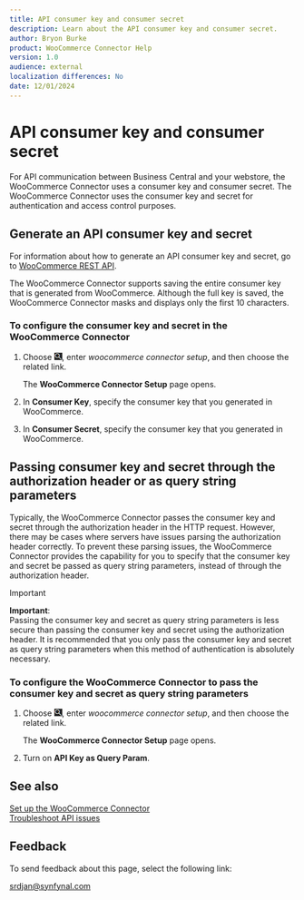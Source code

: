 ```yaml
---
title: API consumer key and consumer secret
description: Learn about the API consumer key and consumer secret.
author: Bryon Burke
product: WooCommerce Connector Help
version: 1.0
audience: external
localization differences: No
date: 12/01/2024
---
```


<!-- markdownlint-disable MD006 MD007 MD009 MD024 MD025 MD033 -->
<!--// cspell:ignore  markdownlint allowfullscreen keyframes woocommerce webstore -->

# API consumer key and consumer secret

For API communication between Business Central and your webstore, the WooCommerce Connector uses a consumer key and consumer secret. The WooCommerce Connector uses the consumer key and secret for authentication and access control purposes.

## Generate an API consumer key and secret

For information about how to generate an API consumer key and secret, go to <a href="https://woocommerce.com/document/woocommerce-rest-api/" target="_blank">WooCommerce REST API</a>.

The WooCommerce Connector supports saving the entire consumer key that is generated from WooCommerce. Although the full key is saved, the WooCommerce Connector masks and displays only the first 10 characters.

### To configure the consumer key and secret in the WooCommerce Connector

1. Choose ![Lightbulb that opens the Tell Me feature.](media/ui-search/search_small.png "Tell me what you want to do"), enter <i>woocommerce connector setup</i>, and then choose the related link.

   The <b>WooCommerce Connector Setup</b> page opens.

1. In <b>Consumer Key</b>, specify the consumer key that you generated in WooCommerce.

1. In <b>Consumer Secret</b>, specify the consumer key that you generated in WooCommerce.

## Passing consumer key and secret through the authorization header or as query string parameters

Typically, the WooCommerce Connector passes the consumer key and secret through the authorization header in the HTTP request. However, there may be cases where servers have issues parsing the authorization header correctly. To prevent these parsing issues, the WooCommerce Connector provides the capability for you to specify that the consumer key and secret be passed as query string parameters, instead of through the authorization header.

> [!IMPORTANT]
> <b>Important</b>:<br>Passing the consumer key and secret as query string parameters is less secure than passing the consumer key and secret using the authorization header. It is recommended that you only pass the consumer key and secret as query string parameters when this method of authentication is absolutely necessary.

### To configure the WooCommerce Connector to pass the consumer key and secret as query string parameters

1. Choose ![Lightbulb that opens the Tell Me feature.](media/ui-search/search_small.png "Tell me what you want to do"), enter <i>woocommerce connector setup</i>, and then choose the related link.

   The <b>WooCommerce Connector Setup</b> page opens.

1. Turn on <b>API Key as Query Param</b>.

## See also

[Set up the WooCommerce Connector](set-up-woocommerce-connector.md)  
[Troubleshoot API issues](troubleshoot-api-issues.md)

## Feedback

To send feedback about this page, select the following link:

[srdjan@synfynal.com](mailto:srdjan@synfynal.com?subject=Documentation%20Feedback%20Product%20Docs:%20api-consumer-keys-secret)
